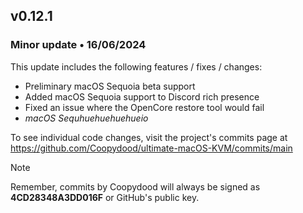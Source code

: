 ## v0.12.1

### Minor update • 16/06/2024

This update includes the following features / fixes / changes:

- Preliminary macOS Sequoia beta support
- Added macOS Sequoia support to Discord rich presence
- Fixed an issue where the OpenCore restore tool would fail
- *macOS Sequhuehuehuehueio*

To see individual code changes, visit the project's commits page at <https://github.com/Coopydood/ultimate-macOS-KVM/commits/main>

> [!NOTE]
> Remember, commits by Coopydood will always be signed as **4CD28348A3DD016F** or GitHub's public key.
